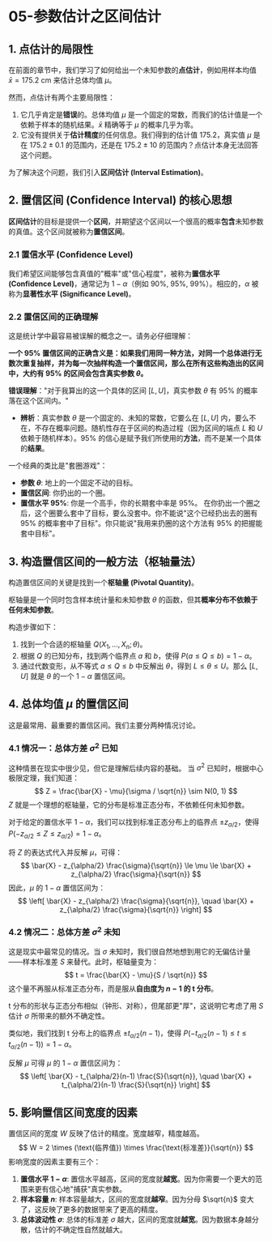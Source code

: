 # 05-参数估计之区间估计

## 1. 点估计的局限性

在前面的章节中，我们学习了如何给出一个未知参数的**点估计**，例如用样本均值 $\bar{x}=175.2$ cm 来估计总体均值 $\mu$。

然而，点估计有两个主要局限性：

1. 它几乎肯定是**错误**的。总体均值 $\mu$ 是一个固定的常数，而我们的估计值是一个依赖于样本的随机结果。$\bar{x}$ 精确等于 $\mu$ 的概率几乎为零。
2. 它没有提供关于**估计精度**的任何信息。我们得到的估计值 $175.2$，真实值 $\mu$ 是在 $175.2 \pm 0.1$ 的范围内，还是在 $175.2 \pm 10$ 的范围内？点估计本身无法回答这个问题。

为了解决这个问题，我们引入**区间估计 (Interval Estimation)**。

## 2. 置信区间 (Confidence Interval) 的核心思想

**区间估计**的目标是提供一个**区间**，并期望这个区间以一个很高的概率**包含**未知参数的真值。这个区间就被称为**置信区间**。

### 2.1 置信水平 (Confidence Level)

我们希望区间能够包含真值的"概率"或"信心程度"，被称为**置信水平 (Confidence Level)**，通常记为 $1-\alpha$（例如 90%, 95%, 99%）。相应的，$\alpha$ 被称为**显著性水平 (Significance Level)**。

### 2.2 置信区间的正确理解

这是统计学中最容易被误解的概念之一。请务必仔细理解：

**一个 95% 置信区间的正确含义是：如果我们用同一种方法，对同一个总体进行无数次重复抽样，并为每一次抽样构造一个置信区间，那么在所有这些构造出的区间中，大约有 95% 的区间会包含真实参数 $\theta$。**

**错误理解**："对于我算出的这一个具体的区间 $[L, U]$，真实参数 $\theta$ 有 95% 的概率落在这个区间内。"

* **辨析**：真实参数 $\theta$ 是一个固定的、未知的常数，它要么在 $[L, U]$ 内，要么不在，不存在概率问题。随机性存在于区间的构造过程（因为区间的端点 $L$ 和 $U$ 依赖于随机样本）。95% 的信心是赋予我们所使用的**方法**，而不是某一个具体的**结果**。

一个经典的类比是"套圈游戏"：

* **参数 $\theta$**: 地上的一个固定不动的目标。
* **置信区间**: 你扔出的一个圈。
* **置信水平 95%**: 你是一个高手，你的长期套中率是 95%。
在你扔出一个圈之后，这个圈要么套中了目标，要么没套中。你不能说"这个已经扔出去的圈有 95% 的概率套中了目标"。你只能说"我用来扔圈的这个方法有 95% 的把握能套中目标"。

## 3. 构造置信区间的一般方法（枢轴量法）

构造置信区间的关键是找到一个**枢轴量 (Pivotal Quantity)**。

枢轴量是一个同时包含样本统计量和未知参数 $\theta$ 的函数，但其**概率分布不依赖于任何未知参数**。

构造步骤如下：

1. 找到一个合适的枢轴量 $Q(X_1, \dots, X_n; \theta)$。
2. 根据 $Q$ 的已知分布，找到两个临界点 $a$ 和 $b$，使得 $P(a \le Q \le b) = 1-\alpha$。
3. 通过代数变形，从不等式 $a \le Q \le b$ 中反解出 $\theta$，得到 $L \le \theta \le U$。那么 $[L, U]$ 就是 $\theta$ 的一个 $1-\alpha$ 置信区间。

## 4. 总体均值 $\mu$ 的置信区间

这是最常用、最重要的置信区间。我们主要分两种情况讨论。

### 4.1 情况一：总体方差 $\sigma^2$ 已知

这种情景在现实中很少见，但它是理解后续内容的基础。
当 $\sigma^2$ 已知时，根据中心极限定理，我们知道：
$$ Z = \frac{\bar{X} - \mu}{\sigma / \sqrt{n}} \sim N(0, 1) $$
$Z$ 就是一个理想的枢轴量，它的分布是标准正态分布，不依赖任何未知参数。

对于给定的置信水平 $1-\alpha$，我们可以找到标准正态分布上的临界点 $\pm z_{\alpha/2}$，使得 $P(-z_{\alpha/2} \le Z \le z_{\alpha/2}) = 1-\alpha$。

将 $Z$ 的表达式代入并反解 $\mu$，可得：
$$ \bar{X} - z_{\alpha/2} \frac{\sigma}{\sqrt{n}} \le \mu \le \bar{X} + z_{\alpha/2} \frac{\sigma}{\sqrt{n}} $$
因此，$\mu$ 的 $1-\alpha$ 置信区间为：
$$ \left[ \bar{X} - z_{\alpha/2} \frac{\sigma}{\sqrt{n}}, \quad \bar{X} + z_{\alpha/2} \frac{\sigma}{\sqrt{n}} \right] $$

### 4.2 情况二：总体方差 $\sigma^2$ 未知

这是现实中最常见的情况。当 $\sigma$ 未知时，我们很自然地想到用它的无偏估计量——样本标准差 $S$ 来替代。此时，枢轴量变为：
$$ t = \frac{\bar{X} - \mu}{S / \sqrt{n}} $$
这个量不再服从标准正态分布，而是服从**自由度为 $n-1$ 的 t 分布**。

t 分布的形状与正态分布相似（钟形、对称），但尾部更"厚"，这说明它考虑了用 $S$ 估计 $\sigma$ 所带来的额外不确定性。

类似地，我们找到 t 分布上的临界点 $\pm t_{\alpha/2}(n-1)$，使得 $P(-t_{\alpha/2}(n-1) \le t \le t_{\alpha/2}(n-1)) = 1-\alpha$。

反解 $\mu$ 可得 $\mu$ 的 $1-\alpha$ 置信区间为：
$$ \left[ \bar{X} - t_{\alpha/2}(n-1) \frac{S}{\sqrt{n}}, \quad \bar{X} + t_{\alpha/2}(n-1) \frac{S}{\sqrt{n}} \right] $$

## 5. 影响置信区间宽度的因素

置信区间的宽度 $W$ 反映了估计的精度。宽度越窄，精度越高。
$$ W = 2 \times (\text{临界值}) \times \frac{\text{标准差}}{\sqrt{n}} $$
影响宽度的因素主要有三个：

1. **置信水平 $1-\alpha$**: 置信水平越高，区间的宽度就**越宽**。因为你需要一个更大的范围来更有信心地"捕获"真实参数。
2. **样本容量 $n$**: 样本容量越大，区间的宽度就**越窄**。因为分母 $\sqrt{n}$ 变大了，这反映了更多的数据带来了更高的精度。
3. **总体波动性 $\sigma$**: 总体的标准差 $\sigma$ 越大，区间的宽度就**越宽**。因为数据本身越分散，估计的不确定性自然就越大。
